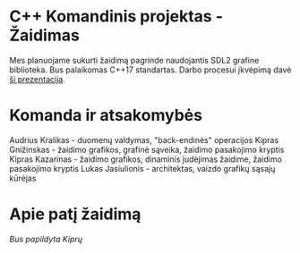 # C++ Komandinis projektas - Žaidimas

Mes planuojame sukurti žaidimą pagrinde naudojantis SDL2 grafine biblioteka.
Bus palaikomas C++17 standartas.
Darbo procesui įkvėpimą davė [ši prezentacija](https://bigosaur.com/engine.pd).

# Komanda ir atsakomybės
Audrius Kralikas - duomenų valdymas, "back-endinės" operacijos
Kipras Gnižinskas - žaidimo grafikos, grafinė sąveika, žaidimo pasakojimo kryptis
Kipras Kazarinas - žaidimo grafikos, dinaminis judėjimas žaidime, žaidimo pasakojimo kryptis
Lukas Jasiulionis - architektas, vaizdo grafikų sąsajų kūrėjas

# Apie patį žaidimą

*Bus papildyta Kiprų*
